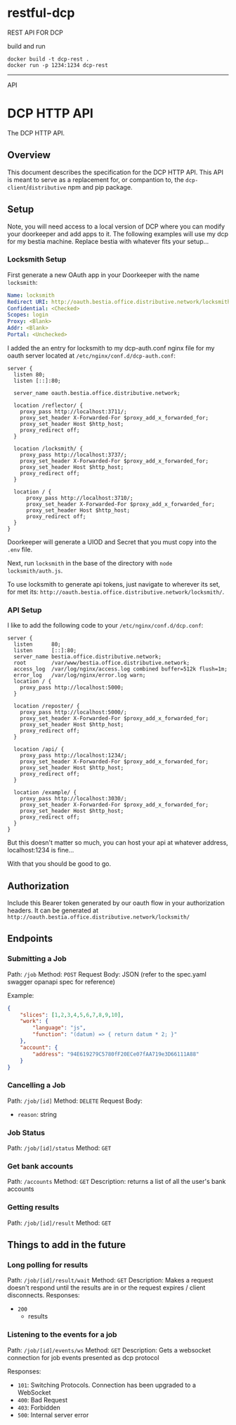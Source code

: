 # restful-dcp
REST API FOR DCP

build and run
```
docker build -t dcp-rest .
docker run -p 1234:1234 dcp-rest
```

---
API
# DCP HTTP API
The DCP HTTP API.

## Overview
This document describes the specification for the DCP HTTP API. This API is meant to serve as a replacement for, or compantion to, the `dcp-client`/`distributive` npm and pip package.

## Setup

Note, you will need access to a local version of DCP where you can modify your doorkeeper and add apps to it. The following examples will use my dcp for my bestia machine. Replace bestia with whatever fits your setup...

### Locksmith Setup
First generate a new OAuth app in your Doorkeeper with the name `locksmith`:

```yaml
Name: locksmith
Redirect URI: http://oauth.bestia.office.distributive.network/locksmith/
Confidential: <Checked>
Scopes: login
Proxy: <Blank>
Addr: <Blank>
Portal: <Unchecked>
```

I added the an entry for locksmith to my dcp-auth.conf nginx file for my oauth server located at `/etc/nginx/conf.d/dcp-auth.conf`:
```
server {
  listen 80;
  listen [::]:80;

  server_name oauth.bestia.office.distributive.network;

  location /reflector/ {
    proxy_pass http://localhost:3711/;
    proxy_set_header X-Forwarded-For $proxy_add_x_forwarded_for;
    proxy_set_header Host $http_host;
    proxy_redirect off;
  }

  location /locksmith/ {
    proxy_pass http://localhost:3737/;
    proxy_set_header X-Forwarded-For $proxy_add_x_forwarded_for;
    proxy_set_header Host $http_host;
    proxy_redirect off;
  }

  location / {
      proxy_pass http://localhost:3710/;
      proxy_set_header X-Forwarded-For $proxy_add_x_forwarded_for;
      proxy_set_header Host $http_host;
      proxy_redirect off;
  }
}
```

Doorkeeper will generate a UIOD and Secret that you must copy into the `.env` file.

Next, run `locksmith` in the base of the directory with `node locksmith/auth.js`.

To use locksmith to generate api tokens, just navigate to wherever its set, for met its: `http://oauth.bestia.office.distributive.network/locksmith/`.

### API Setup

I like to add the following code to your `/etc/nginx/conf.d/dcp.conf`:

```
server {
  listen      80;   
  listen      [::]:80;
  server_name bestia.office.distributive.network;
  root        /var/www/bestia.office.distributive.network;
  access_log  /var/log/nginx/access.log combined buffer=512k flush=1m;
  error_log   /var/log/nginx/error.log warn;
  location / {
    proxy_pass http://localhost:5000;
  }

  location /reposter/ {
    proxy_pass http://localhost:5000/;
    proxy_set_header X-Forwarded-For $proxy_add_x_forwarded_for;
    proxy_set_header Host $http_host;
    proxy_redirect off;
  }
    
  location /api/ {
    proxy_pass http://localhost:1234/;
    proxy_set_header X-Forwarded-For $proxy_add_x_forwarded_for;
    proxy_set_header Host $http_host;
    proxy_redirect off;
  }
    
  location /example/ {
    proxy_pass http://localhost:3030/;
    proxy_set_header X-Forwarded-For $proxy_add_x_forwarded_for;
    proxy_set_header Host $http_host;
    proxy_redirect off;
  }
}
```

But this doesn't matter so much, you can host your api at whatever address, localhost:1234 is fine...

With that you should be good to go.


## Authorization
Include this Bearer token generated by our oauth flow in your authorization headers. It can be generated at `http://oauth.bestia.office.distributive.network/locksmith/`

## Endpoints
### Submitting a Job
Path: `/job`
Method: `POST`
Request Body: JSON (refer to the spec.yaml swagger opanapi spec for reference)

Example:
```json
{
	"slices": [1,2,3,4,5,6,7,8,9,10],
	"work": {
		"language": "js",
		"function": "(datum) => { return datum * 2; }"
	},
	"account": {
		"address": "94E619279C5780fF20ECe07fAA719e3D66111A88"
	}
}
```

### Cancelling a Job
Path: `/job/[id]`
Method: `DELETE`
Request Body:
- `reason`: string

### Job Status
Path: `/job/[id]/status`
Method: `GET`

### Get bank accounts
Path: `/accounts`
Method: `GET`
Description: returns a list of all the user's bank accounts

### Getting results
Path: `/job/[id]/result`
Method: `GET`

## Things to add in the future

### Long polling for results
Path: `/job/[id]/result/wait`
Method: `GET`
Description: Makes a request doesn't respond until the results are in or the request expires / client disconnects. 
Responses:
- `200`
	- results

### Listening to the events for a job
Path: `/job/[id]/events/ws`
Method: `GET`
Description: Gets a websocket connection for job events presented as dcp protocol

Responses:
- `101`: Switching Protocols. Connection has been upgraded to a WebSocket
- `400`: Bad Request
- `403`: Forbidden
- `500`: Internal server error


